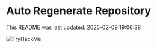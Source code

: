 # Auto Regenerate Repository

This README was last updated: 2025-02-09 19:06:38

 ![TryHackMe](https://tryhackme.com/badge/533634)